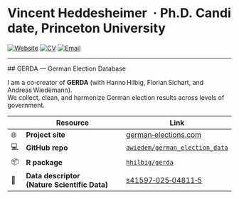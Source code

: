 <!-- ———————————————————————————————————————————————————————————— -->
<!-- Vincent Heddesheimer · Princeton University · Ph.D. Candidate -->
<!-- ———————————————————————————————————————————————————————————— -->

# Vincent Heddesheimer&nbsp; · Ph.D. Candidate, Princeton University

[![Website](https://img.shields.io/badge/Website-Visit-blue?style=flat-square&logo=google-chrome)](https://vincentheddesheimer.github.io)
[![CV](https://img.shields.io/badge/CV-PDF-orange?style=flat-square&logo=adobe-acrobat-reader)](https://vincentheddesheimer.github.io/cv/VHeddesheimer_CV.pdf)
[![Email](https://img.shields.io/badge/Email-vincent.heddesheimer%40princeton.edu-red?style=flat-square&logo=gmail)](mailto:vincent.heddesheimer@princeton.edu)

---

## GERDA — German Election Database

I am a co‑creator of **GERDA** (with Hanno Hilbig, Florian Sichart, and Andreas Wiedemann).  
We collect, clean, and harmonize German election results across levels of government.

| &nbsp; | Resource | Link |
|-------|-----------|------|
| 🌐 | **Project site** | [german‑elections.com](http://www.german-elections.com/) |
| 💻 | **GitHub repo** | [`awiedem/german_election_data`](https://github.com/awiedem/german_election_data) |
| 📦 | **R package** | [`hhilbig/gerda`](https://github.com/hhilbig/gerda) |
| 📄 | **Data descriptor (Nature Scientific Data)** | [s41597‑025‑04811‑5](https://www.nature.com/articles/s41597-025-04811-5) |
